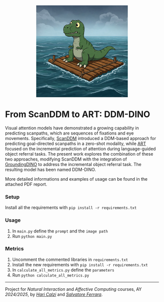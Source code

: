 <p align="center">
  <img src="DDM-DINO.jpeg" width="300" height="300" align="center"/>
</p>

# From ScanDDM to ART: DDM-DINO

Visual attention models have demonstrated a growing capability in predicting scanpaths, which are sequences of fixations and eye movements. Specifically, [ScanDDM](https://github.com/phuselab/scanDDM) introduced a DDM-based approach for predicting goal-directed scanpaths in a zero-shot modality, while [ART](https://github.com/cvlab-stonybrook/ART) focused on the incremental prediction of attention during language-guided object referral tasks. The present work explores the combination of these two approaches, modifying ScanDDM with the integration of [GroundingDINO](https://github.com/IDEA-Research/GroundingDINO) to address the incremental object referral task. The resulting model has been named DDM-DINO.

More detailed informations and examples of usage can be found in the attached PDF report.

### Setup
Install all the requirements with `pip install -r requirements.txt`

### Usage
1. In `main.py` define the `prompt` and the `image path`
2. Run `python main.py`

### Metrics
1. Uncomment the commented libraries in `requirements.txt`
2. Install the new requirements with `pip install -r requirements.txt`
3. In `calculate_all_metrics.py` define the `parameters`
4. Run `python calculate_all_metrics.py`

---

Project for _Natural Interaction_ and _Affective Computing_ courses, AY _2024/2025_, by [_Hari Calzi_](https://github.com/haricalzi) and [_Salvatore Ferrara_](https://github.com/2piccio2).

